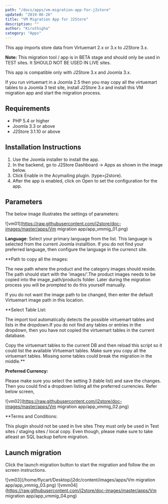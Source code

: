 ```yaml
---
path: "/docs/apps/vm-migration-app-for-j2store"
updated: "2019-06-26"
title: "VM Migration App for J2Store"
description: ""
author: "Kiruthigha"
category: "Apps"
---
```




This app imports store data from Virtuemart 2.x or 3.x to J2Store 3.x.

**Note:** This migration tool / app is in BETA stage and should only be used in TEST sites. It SHOULD NOT BE USED IN LIVE sites.

This app is compatible only with J2Store 3.x and Joomla 3.x.

If you run virtuemart in a Joomla 2.5 then you may copy all the virtuemart tables to a Joomla 3 test site, install J2Store 3.x and install this VM migration app and start the migration process.

## Requirements

- PHP 5.4 or higher
- Joomla 3.3 or above
- J2Store 3.1.10 or above



## Installation Instructions

1. Use the Joomla installer to install the app.
2. In the backend, go to J2Store Dashboard -> Apps as shown in the image below.
3. Click Enable in the Acymailing plugin. (type=j2store).
4. After the app is enabled, click on Open to set the configuration for the app.


## Parameters

The below image illustrates the settings of parameters:

![vm01](https://raw.githubusercontent.com/j2store/doc-images/master/apps/Vm migration app/app_vmmig_01.png)

**Language**: Select your primary language from the list. This language is selected from the current Joomla installtion. If you do not find your preferred language, then configure the language in the currenct site.

**Path to copy all the images:

The new path where the product and the category images should reside. The path should start with the 'images/'.The product images needs to be copied into the image\_path/products folder. Later during the migration process you will be prompted to do this yourself manually.

If you do not want the image path to be changed, then enter the default Virtuemart image path in this location.

**Select Table List:

The import tool automatically detects the possible virtuemart tables and lists in the dropdown.If you do not find any tables or entries in the dropdown, then you have not copied the virtuemart tables in the current database.

Copy the virtuemart tables to the current DB and then reload this script so it could list the available Virtuemart tables. Make sure you copy all the virtuemart tables. Missing some tables could break the migration in the middle.**



**Preferred Currency:**

Please make sure you select the setting 3 (table list) and save the changes. Then you could find a dropdown listing all the preferred currencies. Refer below screen,

![vm02](https://raw.githubusercontent.com/j2store/doc-images/master/apps/Vm migration app/app_vmmig_02.png)

**Terms and Conditions:

This plugin should not be used in live sites They must only be used in Test sites / staging sites / local copy. Even though, please make sure to take atleast an SQL backup before migration.

## Launch migration

Click the launch migration button to start the migration and follow the on screen instructions.

![vm03](/home/flycart/Desktop/j2dc/content/images/apps/Vm migration app/app_vmmig_03.png)
![vmm04](https://raw.githubusercontent.com/j2store/doc-images/master/apps/Vm migration app/app_vmmig_04.png)
